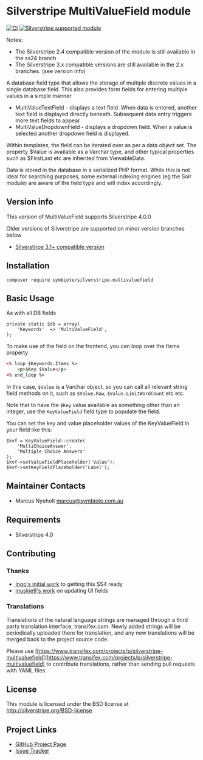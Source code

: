 # Silverstripe MultiValueField module

[![CI](https://github.com/symbiote/silverstripe-multivaluefield/actions/workflows/ci.yml/badge.svg)](https://github.com/symbiote/silverstripe-multivaluefield/actions/workflows/ci.yml)
[![Silverstripe supported module](https://img.shields.io/badge/silverstripe-supported-0071C4.svg)](https://www.silverstripe.org/software/addons/silverstripe-commercially-supported-module-list/)

Notes:

* The Silverstripe 2.4 compatible version of the module is still available in the ss24 branch
* The Silverstripe 3.x compatible versions are still available in the 2.x branches. (see version info)

A database field type that allows the storage of multiple discrete values in
a single database field. This also provides form fields for entering multiple
values in a simple manner

* MultiValueTextField - displays a text field. When data is entered, another
  text field is displayed directly beneath. Subsequent data entry triggers
  more text fields to appear
* MultiValueDropdownField - displays a dropdown field. When a value is selected
  another dropdown field is displayed.

Within templates, the field can be iterated over as per a data object set.
The property $Value is available as a Varchar type, and other typical
properties such as $FirstLast etc are inherited from ViewableData.

Data is stored in the database in a serialized PHP format. While this is not
ideal for searching purposes, some external indexing engines (eg the Solr
module) are aware of the field type and will index accordingly.

## Version info

This version of MultiValueField supports Silverstripe 4.0.0

Older versions of Silverstripe are supported on minor version branches below

* [Silverstripe 3.1+ compatible version](https://github.com/symbiote/silverstripe-multivaluefield/tree/2.4)

## Installation

```
composer require symbiote/silverstripe-multivaluefield
```

## Basic Usage

As with all DB fields

```
private static $db = array(
    'Keywords' 	=> 'MultiValueField',
);
```

To make use of the field on the frontend, you can loop over the Items property

```html
<% loop $Keywords.Items %>
    <p>$Key $Value</p>
<% end_loop %>
```

In this case, `$Value` is a Varchar object, so you can call all relevant string field methods on it, such as `$Value.Raw`, `$Value.LimitWordCount` etc etc.

Note that to have the `$Key` value available as something other than an integer, use the `KeyValueField` field type to populate the field.

You can set the key and value placeholder values of the KeyValueField in your field like this:
```
$kvf = KeyValueField::create(
    'MultiChoiceAnswer',
    'Multiple Choice Answers'
);
$kvf->setValueFieldPlaceholder('Value');
$kvf->setKeyFieldPlaceholder('Label');
```

## Maintainer Contacts

* Marcus Nyeholt <marcus@symbiote.com.au>

## Requirements

* Silverstripe 4.0

## Contributing

### Thanks

* [Ingo's initial work](https://github.com/symbiote/silverstripe-multivaluefield/pull/44) to getting this SS4 ready
* [muskie9's work](https://github.com/muskie9) on updating UI fields

### Translations

Translations of the natural language strings are managed through a third party translation interface, transifex.com. Newly added strings will be periodically uploaded there for translation, and any new translations will be merged back to the project source code.

Please use [https://www.transifex.com/projects/p/silverstripe-multivaluefield](https://www.transifex.com/projects/p/silverstripe-multivaluefield) to contribute translations, rather than sending pull requests with YAML files.

## License

This module is licensed under the BSD license at http://silverstripe.org/BSD-license

## Project Links
* [GitHub Project Page](https://github.com/nyeholt/silverstripe-multivaluefield)
* [Issue Tracker](https://github.com/nyeholt/silverstripe-multivaluefield/issues)

